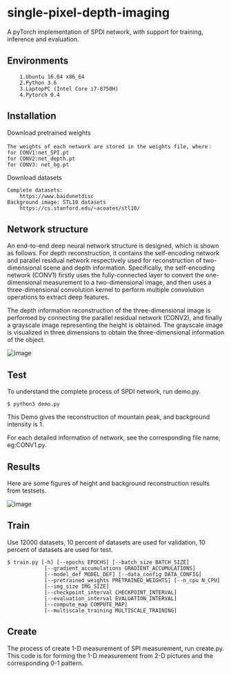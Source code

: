 # single-pixel-depth-imaging
A pyTorch implementation of SPDI network, with support for training, inference and evaluation.

## Environments

        1.Ubuntu 16.04 x86_64 
        2.Python 3.6 
        3.LaptopPC (Intel Core i7-8750H) 
        4.Pytorch 0.4 


## Installation
Download pretrained weights
    
    The weights of each network are stored in the weights file, where： 
    for CONV1:net_SPI.pt  
    for CONV2:net_depth.pt
    for CONV3: net_bg.pt 

Download datasets 
    
    Complete datasets: 
        https://www.baidunetdisc 
    Background image: STL10 datasets 
        https://cs.stanford.edu/~acoates/stl10/ 
  
## Network structure
An end-to-end deep neural network structure is designed, which is shown as follows. For depth reconstruction, it contains the self-encoding network and parallel residual network respectively used for reconstruction of two-dimensional scene and depth information. Specifically, the self-encoding network (CONV1) firstly uses the fully-connected layer to convert the one-dimensional measurement to a two-dimensional image, and then uses a three-dimensional convolution kernel to perform multiple convolution operations to extract deep features. <br>


The depth information reconstruction of the three-dimensional image is performed by connecting the parallel residual network (CONV2), and finally a grayscale image representing the height is obtained. The grayscale image is visualized in three dimensions to obtain the three-dimensional information of the object. <br>
    
 ![image](http://github.com/bianlab/single-pixel-depth-imaging/images/network.jpg)
  
## Test 
To understand the complete process of SPDI network, run demo.py. 
    
    $ python3 demo.py 
This Demo gives the reconstruction of mountain peak, and background intensity is 1. 

For each detailed information of network, see the corresponding file name, eg:CONV1.py.

## Results
Here are some figures of height and background reconstruction results from testsets.
    
   ![image](http://github.com/bianlab/single-pixel-depth-imaging/images/simulation.jpg)

## Train
Use 12000 datasets, 10 percent of datasets are used for validation, 10 percent of datasets are used for test. 

    $ train.py [-h] [--epochs EPOCHS] [--batch_size BATCH_SIZE]
                [--gradient_accumulations GRADIENT_ACCUMULATIONS]
                [--model_def MODEL_DEF] [--data_config DATA_CONFIG]
                [--pretrained_weights PRETRAINED_WEIGHTS] [--n_cpu N_CPU]
                [--img_size IMG_SIZE]
                [--checkpoint_interval CHECKPOINT_INTERVAL]
                [--evaluation_interval EVALUATION_INTERVAL]
                [--compute_map COMPUTE_MAP]
                [--multiscale_training MULTISCALE_TRAINING]

## Create
The process of create 1-D measurement of SPI measurement, run create.py. This code is for forming the 1-D measurement from 2-D pictures and the corresponding 0-1 pattern. 
